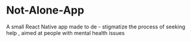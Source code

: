 # Not-Alone-App
A small React Native app made to de - stigmatize the process of seeking help , aimed at people with mental health issues
